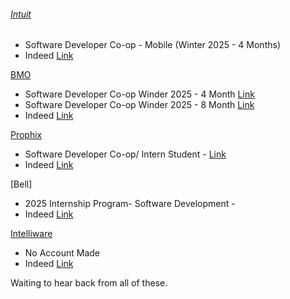 
###### [Intuit](https://ca.indeed.com/cmp/Intuit?from=mobviewjob&tk=1i89apum6i8ro800&fromjk=3f4676adced8d50e&attributionid=mobvjcmp)
- Software Developer Co-op - Mobile (Winter 2025 - 4 Months)
- Indeed [Link](https://ca.indeed.com/viewjob?jk=3f4676adced8d50e&tk=1i89abf3mh757801&from=serp&vjs=3)

[BMO](https://bmo.wd3.myworkdayjobs.com/en-US/External/userHome)
- Software Developer Co-op Winder 2025 - 4 Month [Link](https://bmo.wd3.myworkdayjobs.com/en-US/External/job/Software-Developer--Winter-2025--Co-op-Internship----4-Months_R240023386-2)
- Software Developer Co-op Winder 2025 - 8 Month [Link](https://bmo.wd3.myworkdayjobs.com/en-US/External/job/Software-Developer--Winter-2025--Co-op-Internship----4-Months_R240023386-2)
- Indeed [Link](https://ca.indeed.com/viewjob?jk=f460ecbe773b6ed1&tk=1i89bb1qtgcv0800&from=serp&vjs=3)

[Prophix](https://recruiting.ultipro.ca/PRO5003PXSI/JobBoard/acf64cfe-27fd-4fcf-8f3a-c24e9bee4322/?q=&o=postedDateDesc)
- Software Developer Co-op/ Intern Student - [Link](https://recruiting.ultipro.ca/PRO5003PXSI/JobBoard/acf64cfe-27fd-4fcf-8f3a-c24e9bee4322/?q=&o=postedDateDesc)
- Indeed [Link](https://ca.indeed.com/viewjob?jk=2f80b28ac9f7a243&tk=1i89cn601i8pa81p&from=serp&vjs=3)

[Bell]
- 2025 Internship Program- Software Development - 
- Indeed [Link](https://ca.indeed.com/viewjob?jk=d006dd81545c5024&tk=1i89dgukekups82t&from=serp&vjs=3)

[Intelliware](https://ca.indeed.com/cmp/Intelliware?from=mobviewjob&tk=1i89eqdm3gc26805&fromjk=82b08c11589fd5de&attributionid=mobvjcmp)
- No Account Made
- Indeed [Link](https://ca.indeed.com/viewjob?jk=82b08c11589fd5de&tk=1i89el4k7ia6e800&from=serp&vjs=3)


Waiting to hear back from all of these.



